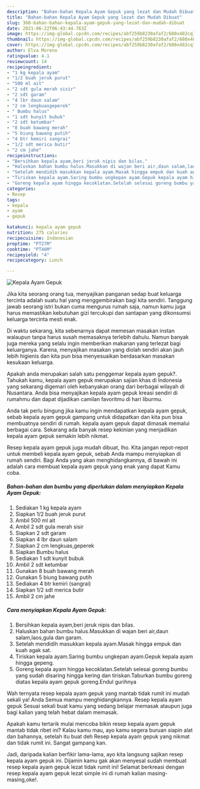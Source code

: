 ```yaml
---
description: "Bahan-bahan Kepala Ayam Gepuk yang lezat dan Mudah Dibuat"
title: "Bahan-bahan Kepala Ayam Gepuk yang lezat dan Mudah Dibuat"
slug: 360-bahan-bahan-kepala-ayam-gepuk-yang-lezat-dan-mudah-dibuat
date: 2021-06-22T06:43:44.763Z
image: https://img-global.cpcdn.com/recipes/abf259b8230afaf2/680x482cq70/kepala-ayam-gepuk-foto-resep-utama.jpg
thumbnail: https://img-global.cpcdn.com/recipes/abf259b8230afaf2/680x482cq70/kepala-ayam-gepuk-foto-resep-utama.jpg
cover: https://img-global.cpcdn.com/recipes/abf259b8230afaf2/680x482cq70/kepala-ayam-gepuk-foto-resep-utama.jpg
author: Elva Moreno
ratingvalue: 4.1
reviewcount: 14
recipeingredient:
- "1 kg kepala ayam"
- "1/2 buah jeruk purut"
- "500 ml ait"
- "2 sdt gula merah sisir"
- "2 sdt garam"
- "4 lbr daun salam"
- "2 cm lengkuasgeperek"
- " Bumbu halus"
- "1 sdt kunyit bubuk"
- "2 sdt ketumbar"
- "8 buah bawang merah"
- "5 biung bawang putih"
- "4 btr kemiri sangrai"
- "1/2 sdt merica butir"
- "2 cm jahe"
recipeinstructions:
- "Bersihkan kepala ayam,beri jeruk nipis dan bilas."
- "Haluskan bahan bumbu halus.Masukkan di wajan beri air,daun salam,laos,gula dan garam."
- "Setelah mendidih masukkan kepala ayam.Masak hingga empuk dan kuah agak sat."
- "Tiriskan kepala ayam.Saring bumbu ungkepan ayam.Gepuk kepala ayam hingga gepeng."
- "Goreng kepala ayam hingga kecoklatan.Setelah selesai goreng bumbu yang sudah disaring hingga kering dan tiriskan.Taburkan bumbu goreng diatas kepala ayam gepuk goreng.Endul gurihnya"
categories:
- Resep
tags:
- kepala
- ayam
- gepuk

katakunci: kepala ayam gepuk 
nutrition: 275 calories
recipecuisine: Indonesian
preptime: "PT27M"
cooktime: "PT46M"
recipeyield: "4"
recipecategory: Lunch

---
```



![Kepala Ayam Gepuk](https://img-global.cpcdn.com/recipes/abf259b8230afaf2/680x482cq70/kepala-ayam-gepuk-foto-resep-utama.jpg)

Jika kita seorang orang tua, menyajikan panganan sedap buat keluarga tercinta adalah suatu hal yang menggembirakan bagi kita sendiri. Tanggung jawab seorang istri bukan cuma mengurus rumah saja, namun kamu juga harus memastikan kebutuhan gizi tercukupi dan santapan yang dikonsumsi keluarga tercinta mesti enak.

Di waktu  sekarang, kita sebenarnya dapat memesan masakan instan walaupun tanpa harus susah memasaknya terlebih dahulu. Namun banyak juga mereka yang selalu ingin memberikan makanan yang terlezat bagi keluarganya. Karena, menyajikan masakan yang diolah sendiri akan jauh lebih higienis dan kita pun bisa menyesuaikan berdasarkan masakan kesukaan keluarga. 



Apakah anda merupakan salah satu penggemar kepala ayam gepuk?. Tahukah kamu, kepala ayam gepuk merupakan sajian khas di Indonesia yang sekarang digemari oleh kebanyakan orang dari berbagai wilayah di Nusantara. Anda bisa menyajikan kepala ayam gepuk kreasi sendiri di rumahmu dan dapat dijadikan camilan favoritmu di hari liburmu.

Anda tak perlu bingung jika kamu ingin mendapatkan kepala ayam gepuk, sebab kepala ayam gepuk gampang untuk didapatkan dan kita pun bisa membuatnya sendiri di rumah. kepala ayam gepuk dapat dimasak memalui berbagai cara. Sekarang ada banyak resep kekinian yang menjadikan kepala ayam gepuk semakin lebih nikmat.

Resep kepala ayam gepuk juga mudah dibuat, lho. Kita jangan repot-repot untuk membeli kepala ayam gepuk, sebab Anda mampu menyiapkan di rumah sendiri. Bagi Anda yang akan menghidangkannya, di bawah ini adalah cara membuat kepala ayam gepuk yang enak yang dapat Kamu coba.

<!--inarticleads1-->

##### Bahan-bahan dan bumbu yang diperlukan dalam menyiapkan Kepala Ayam Gepuk:

1. Sediakan 1 kg kepala ayam
1. Siapkan 1/2 buah jeruk purut
1. Ambil 500 ml ait
1. Ambil 2 sdt gula merah sisir
1. Siapkan 2 sdt garam
1. Siapkan 4 lbr daun salam
1. Siapkan 2 cm lengkuas,geperek
1. Siapkan  Bumbu halus
1. Sediakan 1 sdt kunyit bubuk
1. Ambil 2 sdt ketumbar
1. Gunakan 8 buah bawang merah
1. Gunakan 5 biung bawang putih
1. Sediakan 4 btr kemiri (sangrai)
1. Siapkan 1/2 sdt merica butir
1. Ambil 2 cm jahe




<!--inarticleads2-->

##### Cara menyiapkan Kepala Ayam Gepuk:

1. Bersihkan kepala ayam,beri jeruk nipis dan bilas.
1. Haluskan bahan bumbu halus.Masukkan di wajan beri air,daun salam,laos,gula dan garam.
1. Setelah mendidih masukkan kepala ayam.Masak hingga empuk dan kuah agak sat.
1. Tiriskan kepala ayam.Saring bumbu ungkepan ayam.Gepuk kepala ayam hingga gepeng.
1. Goreng kepala ayam hingga kecoklatan.Setelah selesai goreng bumbu yang sudah disaring hingga kering dan tiriskan.Taburkan bumbu goreng diatas kepala ayam gepuk goreng.Endul gurihnya




Wah ternyata resep kepala ayam gepuk yang mantab tidak rumit ini mudah sekali ya! Anda Semua mampu menghidangkannya. Resep kepala ayam gepuk Sesuai sekali buat kamu yang sedang belajar memasak ataupun juga bagi kalian yang telah hebat dalam memasak.

Apakah kamu tertarik mulai mencoba bikin resep kepala ayam gepuk mantab tidak ribet ini? Kalau kamu mau, ayo kamu segera buruan siapin alat dan bahannya, setelah itu buat deh Resep kepala ayam gepuk yang nikmat dan tidak rumit ini. Sangat gampang kan. 

Jadi, daripada kalian berfikir lama-lama, ayo kita langsung sajikan resep kepala ayam gepuk ini. Dijamin kamu gak akan menyesal sudah membuat resep kepala ayam gepuk lezat tidak rumit ini! Selamat berkreasi dengan resep kepala ayam gepuk lezat simple ini di rumah kalian masing-masing,oke!.

